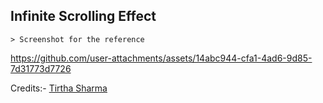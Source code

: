 ## Infinite Scrolling Effect

    > Screenshot for the reference

https://github.com/user-attachments/assets/14abc944-cfa1-4ad6-9d85-7d31773d7726


Credits:- [Tirtha Sharma](https://github.com/genze121 "Tirtha Sharma")
